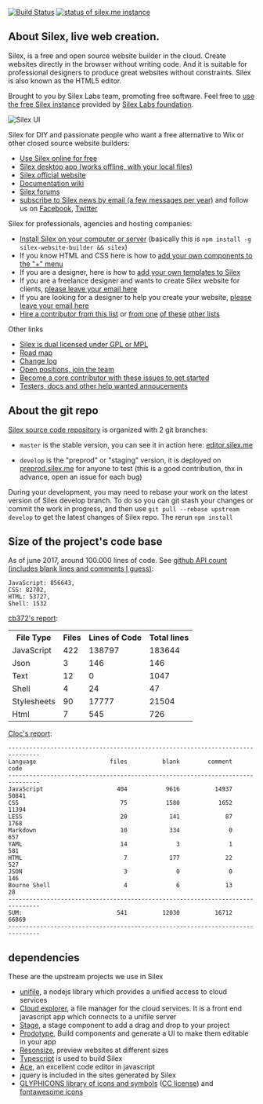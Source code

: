 [![Build Status](https://circleci.com/gh/silexlabs/Silex.svg?style=svg)](https://circleci.com/gh/silexlabs/Silex)
[![status of silex.me instance](https://monitoshi.lexoyo.me/badge/1525963562293-6552)](https://editor.silex.me)

## About Silex, live web creation.

Silex, is a free and open source website builder in the cloud. Create websites directly in the browser without writing code. And it is suitable for professional designers to produce great websites without constraints. Silex is also known as the HTML5 editor.

Brought to you by Silex Labs team, promoting free software. Feel free to [use the free Silex instance](https://editor.silex.me/) provided by [Silex Labs foundation](https://www.silexlabs.org/).

![Silex UI](https://github.com/silexlabs/www.silex.me/raw/gh-pages/assets/silex-ui.gif)

Silex for DIY and passionate people who want a free alternative to Wix or other closed source website builders:

* [Use Silex online for free](https://editor.silex.me)
* [Silex desktop app (works offline, with your local files)](https://github.com/silexlabs/Silex/releases)
* [Silex official website](http://www.silex.me/)
* [Documentation wiki](https://github.com/silexlabs/Silex/wiki)
* [Silex forums](https://github.com/silexlabs/Silex/issues)
* [subscribe to Silex news by email (a few messages per year)](http://eepurl.com/F48q5) and follow us on [Facebook](http://www.facebook.com/silexlabs), [Twitter](https://twitter.com/silexlabs)


Silex for professionals, agencies and hosting companies:

* [Install Silex on your computer or server](https://github.com/silexlabs/Silex/wiki/How-to-Host-An-Instance-of-Silex#as-a-web-app-silex-web-version) (basically this is `npm install -g silex-website-builder && silex`)
* If you know HTML and CSS here is how to [add your own components to the "+" menu](https://github.com/silexlabs/Silex/wiki/Create-Silex-components)
* If you are a designer, here is how to [add your own templates to Silex](https://github.com/silexlabs/Silex/wiki/Create-templates-for-Silex)
* If you are a freelance designer and wants to create Silex website for clients, [please leave your email here](http://eepurl.com/gjYnib)
* If you are looking for a designer to help you create your website, [please leave your email here](http://eepurl.com/gjYnib)
* [Hire a contributor from this list](https://github.com/silexlabs/Silex/graphs/contributors) or [from one](https://github.com/silexlabs/unifile/graphs/contributors) [of these](https://github.com/silexlabs/CloudExplorer2/graphs/contributors) [other lists](https://github.com/silexlabs/drag-drop-stage-component/graphs/contributors)


Other links

* [Silex is dual licensed under GPL or MPL](http://www.silexlabs.org/silex/silex-licensing/)
* [Road map](https://github.com/silexlabs/Silex/milestones)
* [Change log](https://github.com/silexlabs/Silex/pulls?utf8=%E2%9C%93&q=is%3Apr)
* [Open positions, join the team](https://github.com/silexlabs/Silex/issues?q=is%3Aissue+is%3Aopen+label%3A%22open+position%22)
* [Become a core contributor with these issues to get started](https://github.com/silexlabs/Silex/issues?q=is%3Aopen+is%3Aissue+label%3A%22good+first+issue%22)
* [Testers, docs and other help wanted annoucements](https://github.com/silexlabs/Silex/issues?q=is%3Aopen+is%3Aissue+label%3A%22help+wanted%22)

## About the git repo

[Silex source code repository](https://github.com/silexlabs/Silex/) is organized with 2 git branches:

* `master` is the stable version, you can see it in action here: [editor.silex.me](https://editor.silex.me)

* `develop` is the "preprod" or "staging" version, it is deployed on [preprod.silex.me](https://preprod.silex.me) for anyone to test (this is a good contribution, thx in advance, open an issue for each bug)

During your development, you may need to rebase your work on the latest version of Silex develop branch. To do so you can git stash your changes or commit the work in progress, and then use `git pull --rebase upstream develop` to get the latest changes of Silex repo. The rerun `npm install`

## Size of the project's code base

As of june 2017, around 100.000 lines of code. See [github API count (includes blank lines and comments I guess)](https://api.github.com/repos/silexlabs/Silex/languages):

```
JavaScript: 856643,
CSS: 82702,
HTML: 53727,
Shell: 1532
```

[cb372's report](http://line-count.herokuapp.com/silexlabs/Silex):

<table id="results" class="table table-striped">
<tbody>
    <tr>
        <th>File Type</th>
        <th>Files</th>
        <th>Lines of Code</th>
        <th>Total lines</th>
    </tr>
    <tr>
        <td>JavaScript</td>
        <td>422</td>
        <td>138797</td>
        <td>183644</td>
    </tr>
    <tr>
        <td>Json</td>
        <td>3</td>
        <td>146</td>
        <td>146</td>
    </tr>
    <tr>
        <td>Text</td>
        <td>12</td>
        <td>0</td>
        <td>1047</td>
    </tr>
    <tr>
        <td>Shell</td>
        <td>4</td>
        <td>24</td>
        <td>47</td>
    </tr>
    <tr>
        <td>Stylesheets</td>
        <td>90</td>
        <td>17777</td>
        <td>21504</td>
    </tr>
    <tr>
        <td>Html</td>
        <td>7</td>
        <td>545</td>
        <td>726</td>
    </tr>
</tbody>
</table>


[Cloc's report](https://github.com/AlDanial/cloc):

```
-------------------------------------------------------------------------------
Language                     files          blank        comment           code
-------------------------------------------------------------------------------
JavaScript                     404           9616          14937          50841
CSS                             75           1580           1652          11394
LESS                            20            141             87           1768
Markdown                        10            334              0            657
YAML                            14              3              1            581
HTML                             7            177             22            527
JSON                             3              0              0            146
Bourne Shell                     4              6             13             28
-------------------------------------------------------------------------------
SUM:                           541          12030          16712          66869
-------------------------------------------------------------------------------
```

## dependencies

These are the upstream projects we use in Silex

* [unifile](https://github.com/silexlabs/unifile), a nodejs library which provides a unified access to cloud services
* [Cloud explorer](http://cloud-explorer.org), a file manager for the cloud services. It is a front end javascript app which connects to a unifile server
* [Stage](https://github.com/silexlabs/drag-drop-stage-component), a stage component to add a drag and drop to your project
* [Prodotype](https://github.com/silexlabs/Prodotype), Build components and generate a UI to make them editable in your app
* [Resonsize](http://www.responsize.org/), preview websites at different sizes
* [Typescript](https://www.typescriptlang.org/) is used to build Silex
* [Ace](http://ace.c9.io/), an excellent code editor in javascript
* jquery is included in the sites generated by Silex
* [GLYPHICONS library of icons and symbols](http://glyphicons.com/) ([CC license](http://creativecommons.org/licenses/by/3.0/)) and [fontawesome icons](http://fontawesome.io/)

